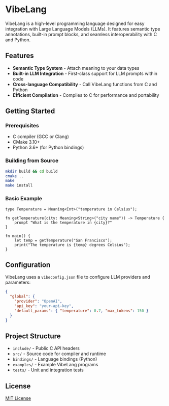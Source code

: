 # VibeLang

VibeLang is a high-level programming language designed for easy integration with Large Language Models (LLMs). It features semantic type annotations, built-in prompt blocks, and seamless interoperability with C and Python.

## Features

- **Semantic Type System** - Attach meaning to your data types
- **Built-in LLM Integration** - First-class support for LLM prompts within code
- **Cross-language Compatibility** - Call VibeLang functions from C and Python
- **Efficient Compilation** - Compiles to C for performance and portability

## Getting Started

### Prerequisites

- C compiler (GCC or Clang)
- CMake 3.10+
- Python 3.6+ (for Python bindings)

### Building from Source

```bash
mkdir build && cd build
cmake ..
make
make install
```

### Basic Example

```vibe
type Temperature = Meaning<Int>("temperature in Celsius");

fn getTemperature(city: Meaning<String>("city name")) -> Temperature {
    prompt "What is the temperature in {city}?"
}

fn main() {
    let temp = getTemperature("San Francisco");
    print("The temperature is {temp} degrees Celsius");
}
```

## Configuration

VibeLang uses a `vibeconfig.json` file to configure LLM providers and parameters:

```json
{
  "global": {
    "provider": "OpenAI",
    "api_key": "your-api-key",
    "default_params": { "temperature": 0.7, "max_tokens": 150 }
  }
}
```

## Project Structure

- `include/` - Public C API headers
- `src/` - Source code for compiler and runtime
- `bindings/` - Language bindings (Python)
- `examples/` - Example VibeLang programs
- `tests/` - Unit and integration tests

## License

[MIT License](LICENSE)
